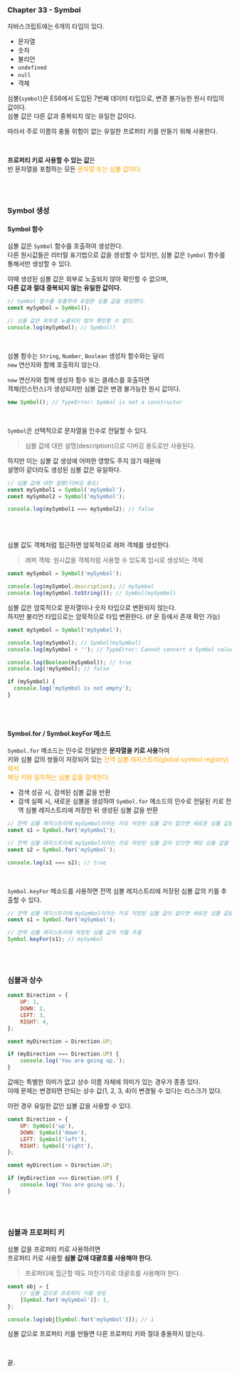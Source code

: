 ### Chapter 33 - Symbol

자바스크립트에는 6개의 타입이 있다.
- 문자열
- 숫자
- 불리언
- `undefined`
- `null`
- 객체

심볼(`symbol`)은 ES6에서 도입된 7번째 데이터 타입으로, 변경 불가능한 원시 타입의 값이다.  
심볼 값은 다른 값과 중복되지 않는 유일한 값이다.  

따라서 주로 이름의 충돌 위험이 없는 유일한 프로퍼티 키를 만들기 위해 사용한다.

<br>

**프로퍼티 키로 사용할 수 있는 값**은  
빈 문자열을 포함하는 모든 <font color='orange'>문자열 또는 심볼 값이다.</font>

<br><br>

### Symbol 생성
#### Symbol 함수

심볼 값은 `Symbol` 함수를 호출하여 생성한다.  
다른 원시값들은 리터럴 표기법으로 값을 생성할 수 있지만, 심볼 값은 `Symbol` 함수를 통해서만 생성할 수 있다.

이때 생성된 심볼 값은 외부로 노출되지 않아 확인할 수 없으며,  
**다른 값과 절대 중복되지 않는 유일한 값이다.**

``` js
// Symbol 함수를 호출하여 유일한 심볼 값을 생성한다.
const mySymbol = Symbol();

// 심볼 값은 외부로 노출되지 않아 확인할 수 없다.
console.log(mySymbol); // Symbol()
```

<br>

심볼 함수는 `String`, `Number`, `Boolean` 생성자 함수와는 달리  
`new` 연산자와 함께 호출하지 않는다.

`new` 연산자와 함께 생성자 함수 또는 클래스를 호출하면  
객체(인스턴스)가 생성되지만 심볼 값은 변경 불가능한 원시 값이다.

``` js
new Symbol(); // TypeError: Symbol is not a constructor
```

<br>

`Symbol`은 선택적으로 문자열을 인수로 전달할 수 있다.  
> 심볼 값에 대한 설명(description)으로 디버깅 용도로만 사용된다.

하지만 이는 심볼 값 생성에 어떠한 영향도 주지 않기 때문에  
설명이 같더라도 생성된 심볼 값은 유일하다.

``` js
// 심볼 값에 대한 설명(디버깅 용도)
const mySymbol1 = Symbol('mySymbol');
const mySymbol2 = Symbol('mySymbol');

console.log(mySymbol1 === mySymbol2); // false
```

<br><br>

심볼 값도 객체처럼 접근하면 암묵적으로 래퍼 객체를 생성한다.
> 래퍼 객체: 원시값을 객체처럼 사용할 수 있도록 임시로 생성되는 객체

``` js
const mySymbol = Symbol('mySymbol');

console.log(mySymbol.description); // mySymbol
console.log(mySymbol.toString()); // Symbol(mySymbol)
```

심볼 값은 암묵적으로 문자열이나 숫자 타입으로 변환되지 않는다.  
하지만 불리언 타입으로는 암묵적으로 타입 변환한다. (if 문 등에서 존재 확인 가능)

``` js
const mySymbol = Symbol('mySymbol');

console.log(mySymbol); // Symbol(mySymbol)
console.log(mySymbol + ''); // TypeError: Cannot convert a Symbol value to a string

console.log(Boolean(mySymbol)); // true
console.log(!mySymbol); // false

if (mySymbol) {
  console.log('mySymbol is not empty');
}
```

<br><br>

#### Symbol.for / Symbol.keyFor 메소드
`Symbol.for` 메소드는 인수로 전달받은 **문자열을 키로 사용**하여  
키와 심볼 값의 쌍들이 저장되어 있는 <font color='orange'>전역 심볼 레지스트리(global symbol registry)에서  
해당 키와 일치하는 심볼 값을 검색한다.</font>

- 검색 성공 시, 검색된 심볼 값을 반환
- 검색 실패 시, 새로운 심볼을 생성하여 `Symbol.for` 메소드의 인수로 전달된 키로 전역 심볼 레지스트리에 저장한 뒤 생성된 심볼 값을 반환

``` js
// 전역 심볼 레지스트리에 mySymbol이라는 키로 저장된 심볼 값이 없으면 새로운 심볼 값을 생성
const s1 = Symbol.for('mySymbol');

// 전역 심볼 레지스트리에 mySymbol이라는 키로 저장된 심볼 값이 있으면 해당 심볼 값을 반환
const s2 = Symbol.for('mySymbol');

console.log(s1 === s2); // true
```

<br>


`Symbol.keyFor` 메소드를 사용하면 전역 심볼 레지스트리에 저장된 심볼 값의 키를 추출할 수 있다.

```js
// 전역 심볼 레지스트리에 mySymbol이라는 키로 저장된 심볼 값이 없으면 새로운 심볼 값을 생성
const s1 = Symbol.for('mySymbol');

// 전역 심볼 레지스트리에 저장된 심볼 값의 키를 추출
Symbol.keyFor(s1); // mySymbol
```

<br><br>


### 심볼과 상수
``` js
const Direction = {
    UP: 1,
    DOWN: 2,
    LEFT: 3,
    RIGHT: 4,
};

const myDirection = Direction.UP;

if (myDirection === Direction.UP) {
    console.log('You are going up.');
}
```

값에는 특별한 의미가 없고 상수 이름 자체에 의미가 있는 경우가 종종 있다.  
이때 문제는 변경되면 안되는 상수 값(1, 2, 3, 4)이 변경될 수 있다는 리스크가 있다.

이런 경우 유일한 값인 심볼 값을 사용할 수 있다.

``` js
const Direction = {
    UP: Symbol('up'),
    DOWN: Symbol('down'),
    LEFT: Symbol('left'),
    RIGHT: Symbol('right'),
};

const myDirection = Direction.UP;

if (myDirection === Direction.UP) {
    console.log('You are going up.');
}
```



<br><br>

### 심볼과 프로퍼티 키
심볼 값을 프로퍼티 키로 사용하려면  
프로퍼티 키로 사용할 **심볼 값에 대괄호를 사용해야 한다.**

> 프로퍼티에 접근할 때도 마찬가지로 대괄호를 사용해야 한다.

``` js
const obj = {
    // 심볼 값으로 프로퍼티 키를 생성
    [Symbol.for('mySymbol')]: 1,
};

console.log(obj[Symbol.for('mySymbol')]); // 1
```

심볼 값으로 프로퍼티 키를 만들면 다른 프로퍼티 키와 절대 충돌하지 않는다.



<br>

끝.